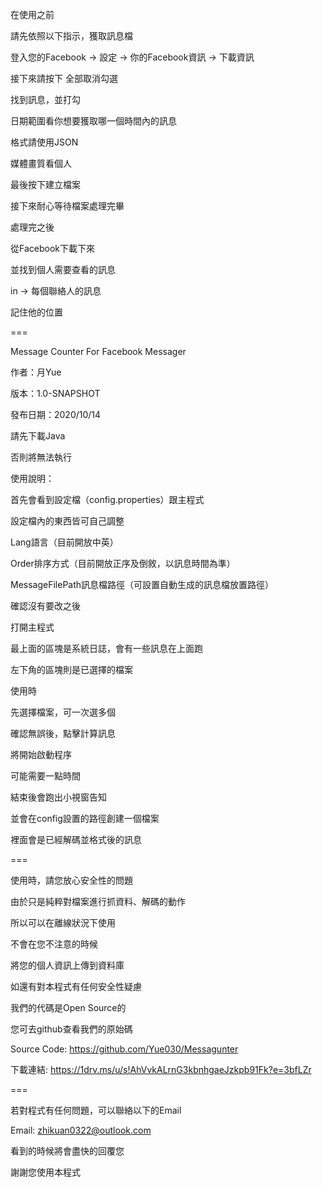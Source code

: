 在使用之前

請先依照以下指示，獲取訊息檔

登入您的Facebook -> 設定 -> 你的Facebook資訊 -> 下載資訊

接下來請按下 全部取消勾選

找到訊息，並打勾

日期範圍看你想要獲取哪一個時間內的訊息

格式請使用JSON

媒體畫質看個人

最後按下建立檔案

接下來耐心等待檔案處理完畢

處理完之後

從Facebook下載下來

並找到個人需要查看的訊息

in -> 每個聯絡人的訊息

記住他的位置

===

Message Counter For Facebook Messager

作者：月Yue

版本：1.0-SNAPSHOT

發布日期：2020/10/14

請先下載Java

否則將無法執行

使用說明：

首先會看到設定檔（config.properties）跟主程式

設定檔內的東西皆可自己調整

Lang語言（目前開放中英）

Order排序方式（目前開放正序及倒敘，以訊息時間為準）

MessageFilePath訊息檔路徑（可設置自動生成的訊息檔放置路徑）

確認沒有要改之後

打開主程式

最上面的區塊是系統日誌，會有一些訊息在上面跑

左下角的區塊則是已選擇的檔案

使用時

先選擇檔案，可一次選多個

確認無誤後，點擊計算訊息

將開始啟動程序

可能需要一點時間

結束後會跑出小視窗告知

並會在config設置的路徑創建一個檔案

裡面會是已經解碼並格式後的訊息

===

使用時，請您放心安全性的問題

由於只是純粹對檔案進行抓資料、解碼的動作

所以可以在離線狀況下使用

不會在您不注意的時候

將您的個人資訊上傳到資料庫

如還有對本程式有任何安全性疑慮

我們的代碼是Open Source的

您可去github查看我們的原始碼

Source Code:
https://github.com/Yue030/Messagunter

下載連結:
https://1drv.ms/u/s!AhVvkALrnG3kbnhgaeJzkpb91Fk?e=3bfLZr

===

若對程式有任何問題，可以聯絡以下的Email

Email: zhikuan0322@outlook.com

看到的時候將會盡快的回覆您

謝謝您使用本程式
